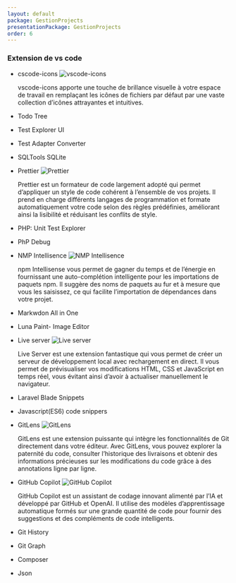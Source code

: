 ```yaml
---
layout: default
package: GestionProjects
presentationPackage: GestionProjects
order: 6
---
```


### Extension de vs code

- cscode-icons ![vscode-icons](/lab_crud/Gestion-projets/Analyse-Techniques/images/vscode-icons.jpg)
  <!-- note -->
  vscode-icons apporte une touche de brillance visuelle à votre espace de travail en remplaçant les icônes de fichiers par défaut par une vaste collection d’icônes attrayantes et intuitives.

- Todo Tree
- Test Explorer UI 
- Test Adapter Converter
- SQLTools SQLite 
- Prettier ![Prettier](/lab_crud/Gestion-projets/Analyse-Techniques/images/prettier.jpg)
  <!-- note -->
  Prettier est un formateur de code largement adopté qui permet d’appliquer un style de code cohérent à l’ensemble de vos projets. Il prend en charge différents langages de programmation et formate automatiquement votre code selon des règles prédéfinies, améliorant ainsi la lisibilité et réduisant les conflits de style.

- PHP: Unit Test Explorer
- PhP Debug
- NMP Intellisence ![NMP Intellisence](/lab_crud/Gestion-projets/Analyse-Techniques/images/npm-intellisense.jpg)
  <!-- note -->
  npm Intellisense vous permet de gagner du temps et de l’énergie en fournissant une auto-complétion intelligente pour les importations de paquets npm. Il suggère des noms de paquets au fur et à mesure que vous les saisissez, ce qui facilite l’importation de dépendances dans votre projet.

- Markwdon All in One
- Luna Paint- Image Editor
- Live server ![Live server](/lab_crud/Gestion-projets/Analyse-Techniques/images/live-server.jpg)
  <!-- note -->
  Live Server est une extension fantastique qui vous permet de créer un serveur de développement local avec rechargement en direct. Il vous permet de prévisualiser vos modifications HTML, CSS et JavaScript en temps réel, vous évitant ainsi d’avoir à actualiser manuellement le navigateur.

- Laravel Blade Snippets
- Javascript(ES6) code snippers
- GitLens ![GitLens](/lab_crud/Gestion-projets/Analyse-Techniques/images/gitlens.jpg)
  <!-- note -->
  GitLens est une extension puissante qui intègre les fonctionnalités de Git directement dans votre éditeur. Avec GitLens, vous pouvez explorer la paternité du code, consulter l’historique des livraisons et obtenir des informations précieuses sur les modifications du code grâce à des annotations ligne par ligne.
 

- GitHub Copilot ![GitHub Copilot](/lab_crud/Gestion-projets/Analyse-Techniques/images/github-copilot.jpg)
  <!-- note -->
  GitHub Copilot est un assistant de codage innovant alimenté par l’IA et développé par GitHub et OpenAI. Il utilise des modèles d’apprentissage automatique formés sur une grande quantité de code pour fournir des suggestions et des compléments de code intelligents. 

- Git History
- Git Graph
- Composer
- Json
<!-- new slide -->

